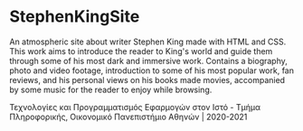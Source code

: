 # StephenKingSite
An atmospheric site about writer Stephen King made with HTML and CSS. This work aims to introduce the reader to King's world and guide them through some of his most dark and immersive work. Contains a biography, photo and video footage, introduction to some of his most popular work, fan reviews, and his personal views on his books made movies, accompanied by some music for the reader to enjoy while browsing.

Τεχνολογίες και Προγραμματισμός Εφαρμογών στον Ιστό - Τμήμα Πληροφορικής, Οικονομικό Πανεπιστήμιο Αθηνών | 2020-2021
